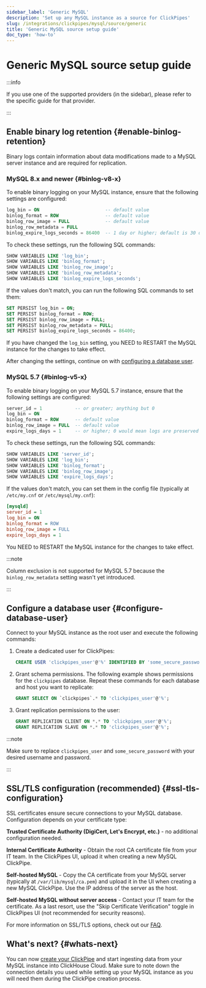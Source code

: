 ```yaml
---
sidebar_label: 'Generic MySQL'
description: 'Set up any MySQL instance as a source for ClickPipes'
slug: /integrations/clickpipes/mysql/source/generic
title: 'Generic MySQL source setup guide'
doc_type: 'how-to'
---
```


# Generic MySQL source setup guide

:::info

If you use one of the supported providers (in the sidebar), please refer to the specific guide for that provider.

:::

## Enable binary log retention {#enable-binlog-retention}

Binary logs contain information about data modifications made to a MySQL server instance and are required for replication.

### MySQL 8.x and newer {#binlog-v8-x}

To enable binary logging on your MySQL instance, ensure that the following settings are configured:

```sql
log_bin = ON                        -- default value
binlog_format = ROW                 -- default value
binlog_row_image = FULL             -- default value
binlog_row_metadata = FULL
binlog_expire_logs_seconds = 86400  -- 1 day or higher; default is 30 days
```

To check these settings, run the following SQL commands:
```sql
SHOW VARIABLES LIKE 'log_bin';
SHOW VARIABLES LIKE 'binlog_format';
SHOW VARIABLES LIKE 'binlog_row_image';
SHOW VARIABLES LIKE 'binlog_row_metadata';
SHOW VARIABLES LIKE 'binlog_expire_logs_seconds';
```

If the values don't match, you can run the following SQL commands to set them:
```sql
SET PERSIST log_bin = ON;
SET PERSIST binlog_format = ROW;
SET PERSIST binlog_row_image = FULL;
SET PERSIST binlog_row_metadata = FULL;
SET PERSIST binlog_expire_logs_seconds = 86400;
```

If you have changed the `log_bin` setting, you NEED to RESTART the MySQL instance for the changes to take effect.

After changing the settings, continue on with [configuring a database user](#configure-database-user).

### MySQL 5.7 {#binlog-v5-x}

To enable binary logging on your MySQL 5.7 instance, ensure that the following settings are configured:

```sql
server_id = 1            -- or greater; anything but 0
log_bin = ON
binlog_format = ROW      -- default value
binlog_row_image = FULL  -- default value
expire_logs_days = 1     -- or higher; 0 would mean logs are preserved forever
```

To check these settings, run the following SQL commands:
```sql
SHOW VARIABLES LIKE 'server_id';
SHOW VARIABLES LIKE 'log_bin';
SHOW VARIABLES LIKE 'binlog_format';
SHOW VARIABLES LIKE 'binlog_row_image';
SHOW VARIABLES LIKE 'expire_logs_days';
```

If the values don't match, you can set them in the config file (typically at `/etc/my.cnf` or `/etc/mysql/my.cnf`):
```ini
[mysqld]
server_id = 1
log_bin = ON
binlog_format = ROW
binlog_row_image = FULL
expire_logs_days = 1
```

You NEED to RESTART the MySQL instance for the changes to take effect.

:::note

Column exclusion is not supported for MySQL 5.7 because the `binlog_row_metadata` setting wasn't yet introduced.

:::

## Configure a database user {#configure-database-user}

Connect to your MySQL instance as the root user and execute the following commands:

1. Create a dedicated user for ClickPipes:

    ```sql
    CREATE USER 'clickpipes_user'@'%' IDENTIFIED BY 'some_secure_password';
    ```

2. Grant schema permissions. The following example shows permissions for the `clickpipes` database. Repeat these commands for each database and host you want to replicate:

    ```sql
    GRANT SELECT ON `clickpipes`.* TO 'clickpipes_user'@'%';
    ```

3. Grant replication permissions to the user:

    ```sql
    GRANT REPLICATION CLIENT ON *.* TO 'clickpipes_user'@'%';
    GRANT REPLICATION SLAVE ON *.* TO 'clickpipes_user'@'%';
    ```

:::note

Make sure to replace `clickpipes_user` and `some_secure_password` with your desired username and password.

:::

## SSL/TLS configuration (recommended) {#ssl-tls-configuration}

SSL certificates ensure secure connections to your MySQL database. Configuration depends on your certificate type:

**Trusted Certificate Authority (DigiCert, Let's Encrypt, etc.)** - no additional configuration needed.

**Internal Certificate Authority** - Obtain the root CA certificate file from your IT team. In the ClickPipes UI, upload it when creating a new MySQL ClickPipe.

**Self-hosted MySQL** - Copy the CA certificate from your MySQL server (typically at `/var/lib/mysql/ca.pem`) and upload it in the UI when creating a new MySQL ClickPipe. Use the IP address of the server as the host.

**Self-hosted MySQL without server access** - Contact your IT team for the certificate. As a last resort, use the "Skip Certificate Verification" toggle in ClickPipes UI (not recommended for security reasons).

For more information on SSL/TLS options, check out our [FAQ](https://clickhouse.com/docs/integrations/clickpipes/mysql/faq#tls-certificate-validation-error).

## What's next? {#whats-next}

You can now [create your ClickPipe](../index.md) and start ingesting data from your MySQL instance into ClickHouse Cloud.
Make sure to note down the connection details you used while setting up your MySQL instance as you will need them during the ClickPipe creation process.